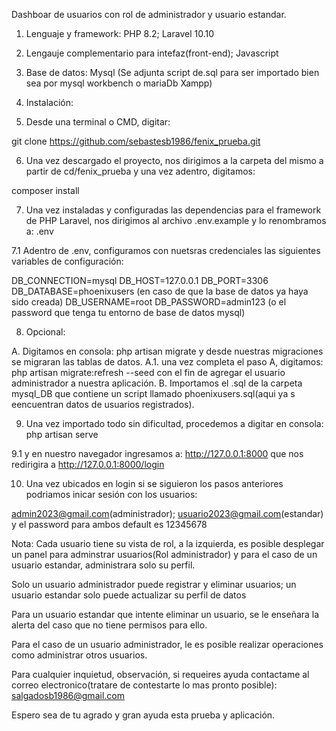 Dashboar de usuarios con rol de administrador y usuario estandar.

1. Lenguaje y framework: PHP 8.2; Laravel 10.10
2. Lengauje complementario para intefaz(front-end); Javascript
3. Base de datos: Mysql (Se adjunta script de.sql para ser importado bien sea por mysql workbench o mariaDb Xampp)

4. Instalación:

5. Desde una terminal o CMD, digitar: 

git clone https://github.com/sebastesb1986/fenix_prueba.git

6. Una vez descargado el proyecto, nos dirigimos a la carpeta del mismo a partir de cd/fenix_prueba y una vez adentro, digitamos:

composer install

7. Una vez instaladas y configuradas las dependencias para el framework de PHP Laravel, nos dirigimos al archivo .env.example y lo renombramos
a:  .env

7.1 Adentro de .env, configuramos con nuetsras credenciales las siguientes variables de configuración:

DB_CONNECTION=mysql
DB_HOST=127.0.0.1
DB_PORT=3306
DB_DATABASE=phoenixusers (en caso de que la base de datos ya haya sido creada)
DB_USERNAME=root
DB_PASSWORD=admin123 (o el password que tenga tu entorno de base de datos mysql)

8. Opcional: 

A. Digitamos en consola: php artisan migrate y desde nuestras migraciones se migraran las tablas de datos.
A.1. una vez completa el paso A, digitamos: php artisan migrate:refresh --seed con el fin de agregar el usuario administrador a nuestra aplicación.
B. Importamos el .sql de la carpeta mysql_DB que contiene un script llamado phoenixusers.sql(aqui ya s eencuentran datos de usuarios registrados).

9. Una vez importado todo sin dificultad, procedemos a digitar en consola: php artisan serve

9.1 y en nuestro navegador ingresamos a: http://127.0.0.1:8000 que nos redirigira a http://127.0.0.1:8000/login

10. Una vez ubicados en login si se siguieron los pasos anteriores podriamos inicar sesión con los usuarios:

admin2023@gmail.com(administrador); usuario2023@gmail.com(estandar) y el password para ambos default es 12345678

Nota: Cada usuario tiene su vista de rol, a la izquierda, es posible desplegar un panel para adminstrar usuarios(Rol administrador)
y para el caso de un usuario estandar, administrara solo su perfil.

Solo un usuario administrador puede registrar y eliminar usuarios; un usuario estandar solo puede actualizar su perfil de datos

Para un usuario estandar que intente eliminar un usuario, se le enseñara la alerta del caso que no tiene permisos para ello.

Para el caso de un usuario administrador, le es posible realizar operaciones como administrar otros usuarios.

Para cualquier inquietud, observación, si requeires ayuda contactame al correo electronico(tratare de contestarte lo mas pronto posible): salgadosb1986@gmail.com

Espero sea de tu agrado y gran ayuda esta prueba y aplicación.
